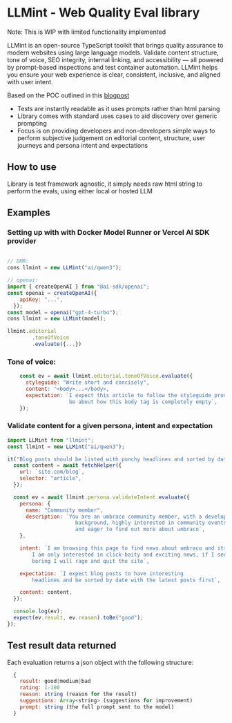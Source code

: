 # LLMint - Web Quality Eval library

Note: This is WIP with limited functionality implemented

LLMint is an open-source TypeScript toolkit that brings quality assurance to modern websites using large language models. Validate content structure, tone of voice, SEO integrity, internal linking, and accessibility — all powered by prompt-based inspections and test container automation. LLMint helps you ensure your web experience is clear, consistent, inclusive, and aligned with user intent.

Based on the POC outlined in this [blogpost](http://plo.ug/llms,/typescript,/testing/2025/06/26/LLMs-for-testing.html)

- Tests are instantly readable as it uses prompts rather than html parsing
- Library comes with standard uses cases to aid discovery over generic prompting
- Focus is on providing developers and non-developers simple ways to perform subjective judgement on editorial content, structure, user journeys and persona intent and expectations

## How to use

Library is test framework agnostic, it simply needs raw html string to perform the evals, using either local or hosted LLM

## Examples

### Setting up with with Docker Model Runner or Vercel AI SDK provider

```javascript

// DMR:
cons llmint = new LLMint("ai/qwen3");

// openai:
import { createOpenAI } from "@ai-sdk/openai";
const openai = createOpenAI({
    apiKey: "...",
  });
const model = openai("gpt-4-turbo");
cons llmint = new LLMint(model);

llmint.editorial
        .toneOfVoice
        .evaluate({...})
```

### Tone of voice:

```javascript
    const ev = await llmint.editorial.toneOfVoice.evaluate({
      styleguide: "Write short and concisely",
      content: "<body>...</body>,
      expectation: `I expect this article to follow the styleguide provided and
                    be about how this body tag is completely empty`,
    });
```

### Validate content for a given persona, intent and expectation

```javascript
import LLMint from "llmint";
const llmint = new LLMint("ai/qwen3");

it("Blog posts should be listed with punchy headlines and sorted by date", async () => {
  const content = await fetchHelper({
    url: `site.com/blog`,
    selector: "article",
  });

  const ev = await llmint.persona.validateIntent.evaluate({
    persona: {
      name: "Community member",
      description: `You are an umbraco community member, with a developer
                      background, highly interested in community events
                      and eager to find out more about umbraco`,
    },

    intent: `I am browsing this page to find news about umbraco and its community
        I am only interested in click-baity and exciting news, if I see anything
        boring I will rage and quit the site`,

    expectation: `I expect blog posts to have interesting
        headlines and be sorted by date with the latest posts first`,

    content: content,
  });

  console.log(ev);
  expect(ev.result, ev.reason).toBe("good");
});
```

## Test result data returned

Each evaluation returns a json object with the following structure:

```javascript
  {
    result: good|medium|bad
    rating: 1-100
    reason: string (reason for the result)
    suggestions: Array<string> (suggestions for improvement)
    prompt: string (the full prompt sent to the model)
  }
```
